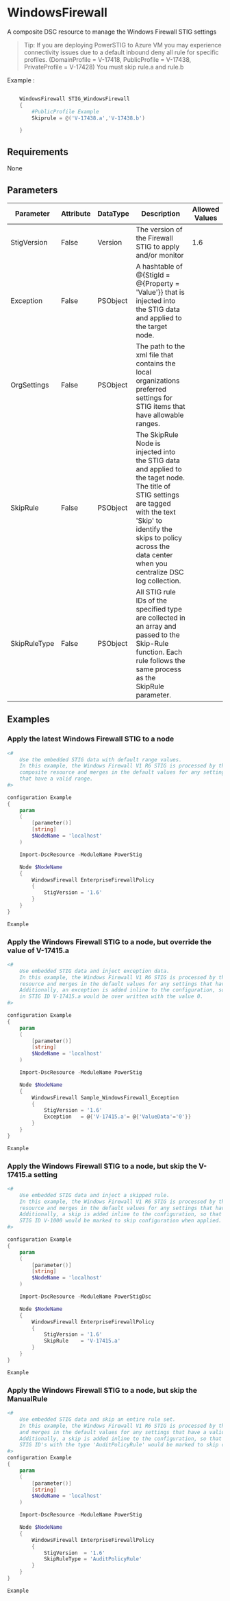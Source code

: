 ﻿# WindowsFirewall

A composite DSC resource to manage the Windows Firewall STIG settings


> Tip: If you are deploying PowerSTIG to Azure VM you may experience connectivity issues due to a default inbound deny all rule for specific profiles. (DomainProfile = V-17418, PublicProfile =  V-17438, PrivateProfile = V-17428) You must skip rule.a and rule.b

Example :
```PowerShell

    WindowsFirewall STIG_WindowsFirewall
    {
        #PublicProfile Example
        Skiprule = @('V-17438.a','V-17438.b')

    }
```

## Requirements

None

## Parameters

| Parameter | Attribute | DataType | Description | Allowed Values |
| --------- | --------- | -------- | ----------- | -------------- |
| StigVersion | False | Version | The version of the Firewall STIG to apply and/or monitor | 1.6 |
| Exception | False | PSObject | A hashtable of @{StigId = @{Property = 'Value'}} that is injected into the STIG data and applied to the target node. |  |
| OrgSettings | False | PSObject | The path to the xml file that contains the local organizations preferred settings for STIG items that have allowable ranges. |  |
| SkipRule | False | PSObject | The SkipRule Node is injected into the STIG data and applied to the taget node. The title of STIG settings are tagged with the text 'Skip' to identify the skips to policy across the data center when you centralize DSC log collection. |  |
| SkipRuleType | False | PSObject | All STIG rule IDs of the specified type are collected in an array and passed to the Skip-Rule function. Each rule follows the same process as the SkipRule parameter. |  |

## Examples

### Apply the latest Windows Firewall STIG to a node

```PowerShell
<#
    Use the embedded STIG data with default range values.
    In this example, the Windows Firewall V1 R6 STIG is processed by the
    composite resource and merges in the default values for any settings
    that have a valid range.
#>

configuration Example
{
    param
    (
        [parameter()]
        [string]
        $NodeName = 'localhost'
    )

    Import-DscResource -ModuleName PowerStig

    Node $NodeName
    {
        WindowsFirewall EnterpriseFirewallPolicy
        {
            StigVersion = '1.6'
        }
    }
}

Example
```

### Apply the Windows Firewall STIG to a node, but override the value of V-17415.a

```PowerShell
<#
    Use embedded STIG data and inject exception data.
    In this example, the Windows Firewall V1 R6 STIG is processed by the composite
    resource and merges in the default values for any settings that have a valid range.
    Additionally, an exception is added inline to the configuration, so that the setting
    in STIG ID V-17415.a would be over written with the value 0.
#>

configuration Example
{
    param
    (
        [parameter()]
        [string]
        $NodeName = 'localhost'
    )

    Import-DscResource -ModuleName PowerStig

    Node $NodeName
    {
        WindowsFirewall Sample_WindowsFirewall_Exception
        {
            StigVersion = '1.6'
            Exception   = @{'V-17415.a'= @{'ValueData'='0'}}
        }
    }
}

Example
```

### Apply the Windows Firewall STIG to a node, but skip the V-17415.a setting

```PowerShell
<#
    Use embedded STIG data and inject a skipped rule.
    In this example, the Windows Firewall V1 R6 STIG is processed by the composite
    resource and merges in the default values for any settings that have a valid range.
    Additionally, a skip is added inline to the configuration, so that the setting in
    STIG ID V-1000 would be marked to skip configuration when applied.
#>

configuration Example
{
    param
    (
        [parameter()]
        [string]
        $NodeName = 'localhost'
    )

    Import-DscResource -ModuleName PowerStigDsc

    Node $NodeName
    {
        WindowsFirewall EnterpriseFirewallPolicy
        {
            StigVersion = '1.6'
            SkipRule    = 'V-17415.a'
        }
    }
}

Example
```

### Apply the Windows Firewall STIG to a node, but skip the ManualRule

```PowerShell
<#
    Use embedded STIG data and skip an entire rule set.
    In this example, the Windows Firewall V1 R6 STIG is processed by the composite resource
    and merges in the default values for any settings that have a valid range.
    Additionally, a skip is added inline to the configuration, so that the setting for all
    STIG ID's with the type 'AuditPolicyRule' would be marked to skip configuration when applied.
#>
configuration Example
{
    param
    (
        [parameter()]
        [string]
        $NodeName = 'localhost'
    )

    Import-DscResource -ModuleName PowerStig

    Node $NodeName
    {
        WindowsFirewall EnterpriseFirewallPolicy
        {
            StigVersion  = '1.6'
            SkipRuleType = 'AuditPolicyRule'
        }
    }
}

Example
```
